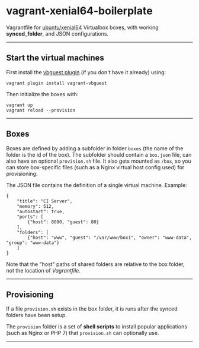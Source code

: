 # vagrant-xenial64-boilerplate

Vagrantfile for [ubuntu/xenial64](https://atlas.hashicorp.com/ubuntu/boxes/xenial64/) Virtualbox boxes, with working **synced_folder**, and JSON configurations.


---

## Start the virtual machines

First install the [vbguest plugin](https://rubygems.org/gems/vagrant-vbguest) (if you don't have it already) using:

	vagrant plugin install vagrant-vbguest

Then initialize the boxes with:

	vagrant up
	vagrant reload --provision


---

## Boxes

Boxes are defined by adding a subfolder in folder `boxes` (the name of the folder is the id of the box).
The subfolder should contain a `box.json` file, can also have an optional `provision.sh` file.
It also gets mounted as `/box`, so you can store box-specific files (such as a Nginx virtual host config used) for provisioning.

The JSON file contains the definition of a single virtual machine.
Example:

	{
		"title": "CI Server",
		"memory": 512,
		"autostart": true,
		"ports": [
			{"host": 8080, "guest": 80}
		],
		"folders": [
			{"host": "www", "guest": "/var/www/box1", "owner": "www-data", "group": "www-data"}
		]
	}

Note that the "host" paths of shared folders are relative to the box folder, not the location of *Vagrantfile*.


---

## Provisioning

If a file `provision.sh` exists in the box folder, it is runs after the synced folders have been setup.

The `provision` folder is a set of **shell scripts** to install popular applications (such as Nginx or PHP 7) that `provision.sh` can optionally use.


---
